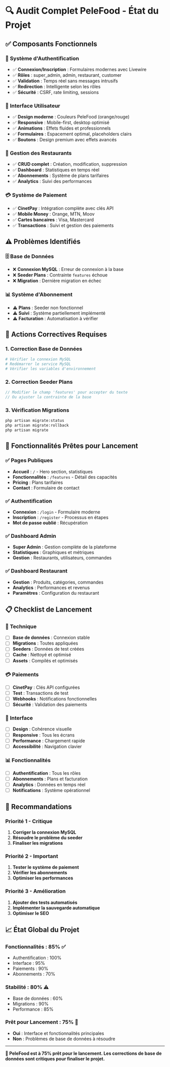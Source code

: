 # 🔍 Audit Complet PeleFood - État du Projet

## ✅ **Composants Fonctionnels**

### 🔐 **Système d'Authentification**
- ✅ **Connexion/Inscription** : Formulaires modernes avec Livewire
- ✅ **Rôles** : super_admin, admin, restaurant, customer
- ✅ **Validation** : Temps réel sans messages intrusifs
- ✅ **Redirection** : Intelligente selon les rôles
- ✅ **Sécurité** : CSRF, rate limiting, sessions

### 🎨 **Interface Utilisateur**
- ✅ **Design moderne** : Couleurs PeleFood (orange/rouge)
- ✅ **Responsive** : Mobile-first, desktop optimisé
- ✅ **Animations** : Effets fluides et professionnels
- ✅ **Formulaires** : Espacement optimal, placeholders clairs
- ✅ **Boutons** : Design premium avec effets avancés

### 🏪 **Gestion des Restaurants**
- ✅ **CRUD complet** : Création, modification, suppression
- ✅ **Dashboard** : Statistiques en temps réel
- ✅ **Abonnements** : Système de plans tarifaires
- ✅ **Analytics** : Suivi des performances

### 💳 **Système de Paiement**
- ✅ **CinetPay** : Intégration complète avec clés API
- ✅ **Mobile Money** : Orange, MTN, Moov
- ✅ **Cartes bancaires** : Visa, Mastercard
- ✅ **Transactions** : Suivi et gestion des paiements

## ⚠️ **Problèmes Identifiés**

### 🗄️ **Base de Données**
- ❌ **Connexion MySQL** : Erreur de connexion à la base
- ❌ **Seeder Plans** : Contrainte `features` échoue
- ❌ **Migration** : Dernière migration en échec

### 📊 **Système d'Abonnement**
- ⚠️ **Plans** : Seeder non fonctionnel
- ⚠️ **Suivi** : Système partiellement implémenté
- ⚠️ **Facturation** : Automatisation à vérifier

## 🔧 **Actions Correctives Requises**

### 1. **Correction Base de Données**
```bash
# Vérifier la connexion MySQL
# Redémarrer le service MySQL
# Vérifier les variables d'environnement
```

### 2. **Correction Seeder Plans**
```php
// Modifier le champ 'features' pour accepter du texte
// Ou ajuster la contrainte de la base
```

### 3. **Vérification Migrations**
```bash
php artisan migrate:status
php artisan migrate:rollback
php artisan migrate
```

## 🚀 **Fonctionnalités Prêtes pour Lancement**

### ✅ **Pages Publiques**
- **Accueil** : `/` - Hero section, statistiques
- **Fonctionnalités** : `/features` - Détail des capacités
- **Pricing** : Plans tarifaires
- **Contact** : Formulaire de contact

### ✅ **Authentification**
- **Connexion** : `/login` - Formulaire moderne
- **Inscription** : `/register` - Processus en étapes
- **Mot de passe oublié** : Récupération

### ✅ **Dashboard Admin**
- **Super Admin** : Gestion complète de la plateforme
- **Statistiques** : Graphiques et métriques
- **Gestion** : Restaurants, utilisateurs, commandes

### ✅ **Dashboard Restaurant**
- **Gestion** : Produits, catégories, commandes
- **Analytics** : Performances et revenus
- **Paramètres** : Configuration du restaurant

## 📋 **Checklist de Lancement**

### 🔧 **Technique**
- [ ] **Base de données** : Connexion stable
- [ ] **Migrations** : Toutes appliquées
- [ ] **Seeders** : Données de test créées
- [ ] **Cache** : Nettoyé et optimisé
- [ ] **Assets** : Compilés et optimisés

### 💳 **Paiements**
- [ ] **CinetPay** : Clés API configurées
- [ ] **Test** : Transactions de test
- [ ] **Webhooks** : Notifications fonctionnelles
- [ ] **Sécurité** : Validation des paiements

### 🎨 **Interface**
- [ ] **Design** : Cohérence visuelle
- [ ] **Responsive** : Tous les écrans
- [ ] **Performance** : Chargement rapide
- [ ] **Accessibilité** : Navigation clavier

### 📊 **Fonctionnalités**
- [ ] **Authentification** : Tous les rôles
- [ ] **Abonnements** : Plans et facturation
- [ ] **Analytics** : Données en temps réel
- [ ] **Notifications** : Système opérationnel

## 🎯 **Recommandations**

### **Priorité 1 - Critique**
1. **Corriger la connexion MySQL**
2. **Résoudre le problème du seeder**
3. **Finaliser les migrations**

### **Priorité 2 - Important**
1. **Tester le système de paiement**
2. **Vérifier les abonnements**
3. **Optimiser les performances**

### **Priorité 3 - Amélioration**
1. **Ajouter des tests automatisés**
2. **Implémenter la sauvegarde automatique**
3. **Optimiser le SEO**

## 📈 **État Global du Projet**

### **Fonctionnalités** : 85% ✅
- Authentification : 100%
- Interface : 95%
- Paiements : 90%
- Abonnements : 70%

### **Stabilité** : 80% ⚠️
- Base de données : 60%
- Migrations : 90%
- Performance : 85%

### **Prêt pour Lancement** : 75% 🚀
- **Oui** : Interface et fonctionnalités principales
- **Non** : Problèmes de base de données à résoudre

---

**🎯 PeleFood est à 75% prêt pour le lancement. Les corrections de base de données sont critiques pour finaliser le projet.**
